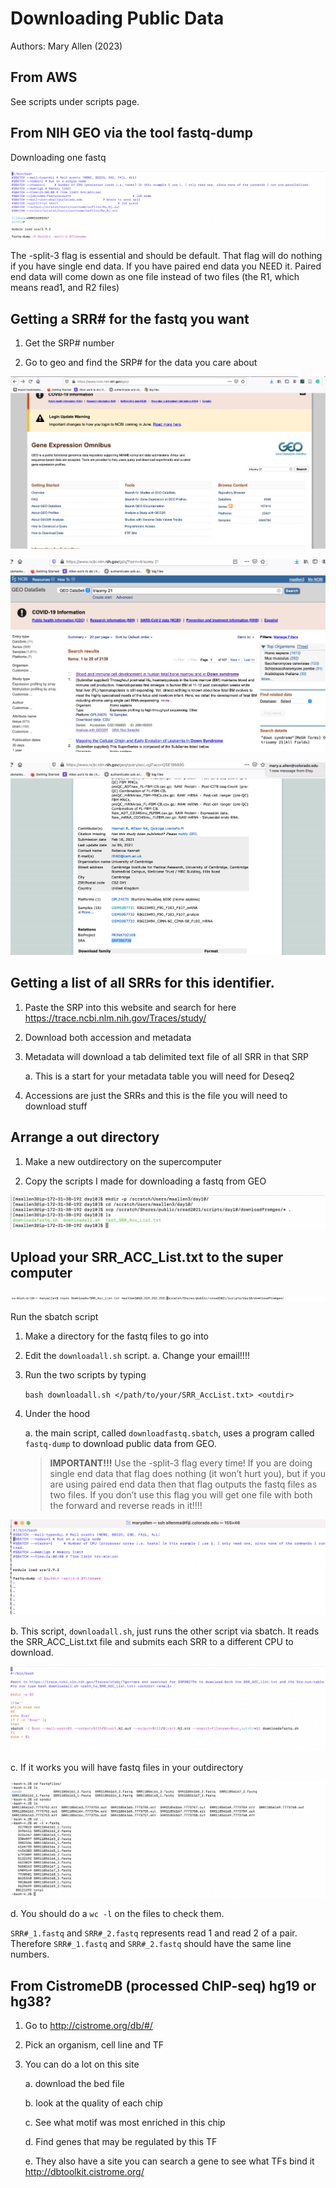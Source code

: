 # Downloading Public Data

Authors: Mary Allen (2023)

## From AWS

See scripts under scripts page. 

## From NIH GEO via the tool fastq-dump

Downloading one fastq

![NCBI download](md_images/downloading_data_image1.png)

The -split-3 flag is essential and should be default. That flag will do nothing if you have single end data. If you have paired end data you NEED it. Paired end data will come down as one file instead of two files (the R1, which means read1, and R2 files) 

## Getting a SRR# for the fastq you want

1. Get the SRP# number 

2. Go to geo and find the SRP# for the data you care about

![SRP download B](md_images/downloading_data_image3.png)

![SRP download A](md_images/downloading_data_image2.png)

![SRP download B](md_images/downloading_data_image5.png)



## Getting a list of all SRRs for this identifier.

1. Paste the SRP into this website and search for here https://trace.ncbi.nlm.nih.gov/Traces/study/

2. Download both accession and metadata

3. Metadata will download a tab delimited text file of all SRR in that SRP

   a. This is a start for your metadata table you will need for Deseq2

4. Accessions are just the SRRs and this is the file you will need to download stuff

## Arrange a out directory

1. Make a new outdirectory on the supercomputer

2. Copy the scripts I made for downloading a fastq from GEO

![SRP download C](md_images/downloading_data_image4.png)

## Upload your SRR_ACC_List.txt to the super computer

![SRP Acc List](md_images/downloading_data_image7.png)

Run the sbatch script 
1. Make a directory for the fastq files to go into
2. Edit the `downloadall.sh` script. 
   a. Change your email!!!!
3. Run the two scripts by typing 

   `bash downloadall.sh </path/to/your/SRR_AccList.txt> <outdir>`

4. Under the hood 

   a. the main script, called `downloadfastq.sbatch`, uses a program called `fastq-dump` to download public data from GEO. 

   > **IMPORTANT!!!** Use the -split-3 flag every time! If you are doing single end data that flag does nothing (it won’t hurt you), but if you are using paired end data then that flag outputs the fastq files as two files. If you don’t use this flag you will get one file with both the forward and reverse reads in it!!!!

![Fastq-dump](md_images/downloading_data_image9.png)


   b. This script, `downloadall.sh`, just runs the other script via sbatch. It reads the SRR_ACC_List.txt file and submits each SRR to a different CPU to download. 

![SRP download C](md_images/downloading_data_image8.png)


   c. If it works you will have fastq files in your outdirectory

![SRP download C](md_images/downloading_data_image10.png)


   d. You should do a `wc -l` on the files to check them. 

`SRR#_1.fastq` and `SRR#_2.fastq` represents read 1 and read 2 of a pair. Therefore `SRR#_1.fastq` and `SRR#_2.fastq` should have the same line numbers. 

## From CistromeDB (processed ChIP-seq) hg19 or hg38?

1. Go to http://cistrome.org/db/#/

2. Pick an organism, cell line and TF

3. You can do a lot on this site

   a. download the bed file

   b. look at the quality of each chip

   c. See what motif was most enriched in this chip

   d. Find genes that may be regulated by this TF

   e. They also have a site you can search a gene to see what TFs bind it
http://dbtoolkit.cistrome.org/
